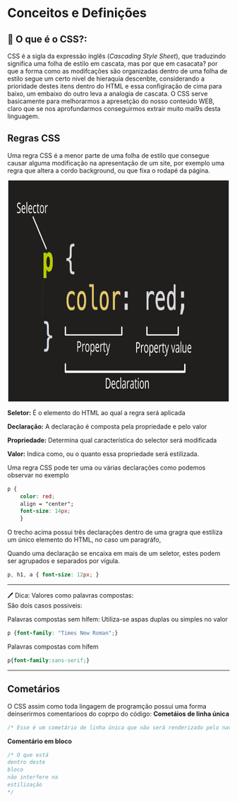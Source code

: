 # Conceitos e Definições

## :large_blue_diamond: O que é o CSS?:

CSS é a sigla da expressão inglês (*Cascading Style Sheet*), que traduzindo significa uma folha de estilo em cascata, mas por que em casacata? por que a forma como
as modifcações são organizadas dentro de uma folha de estilo segue um certo nivel de hieraquia descenbte, considerando a prioridade destes itens dentro do HTML
e essa configiração de cima para baixo, um embaixo do outro leva a analogia de cascata. O CSS serve basicamente para melhorarmos a apresetção do nosso conteúdo WEB, claro que se nos aprofundarmos conseguirmos extrair muito mai9s desta linguagem.

## Regras CSS
Uma regra CSS é a menor parte de uma folha de estilo que consegue causar alguma modificação na apresentação de um site, por exemplo uma regra que altera a cordo background, ou que fixa o rodapé da página. 

<p align="center">
  <img src="https://github.com/Evaldo-comp/Web/blob/master/CSS/img/regra_css.png",  width="500px", height="500px">
</p>

**Seletor:** É o elemento do HTML ao qual a regra será aplicada

**Declaração:** A declaração é composta pela propriedade e pelo valor

**Propriedade:** Determina qual característica do selector será modificada

**Valor:** Indica como, ou o quanto essa propriedade será estilizada.

Uma regra CSS pode ter uma ou várias declarações como podemos observar no exemplo
```CSS
p {
    color: red;
    align = "center";
    font-size: 14px;
    }
```

O trecho acima possui três declarações dentro de uma gragra que estiliza um único elemento do HTML, no caso um paragráfo, 

Quando uma declaração se encaixa em mais de um seletor, estes podem ser agrupados e separados por vígula.
```CSS
p, h1, a { font-size: 12px; }
```
---
:pen: Dica: Valores como palavras compostas:<br>
São dois casos possiveis: 

Palavras compostas sem hífem: Utiliza-se aspas duplas ou simples no valor
```CSS
p {font-family: "Times New Roman";}
```
Palavras compostas com hífem
```CSS
p{font-family:sans-serif;}
```
---
## Cometários
O CSS assim como toda lingagem de programção possui uma forma deinserirmos comentarioos do coprpo do código:
**Cometáios de linha única**
```CSS
/* Esse é um cometário de linha única que não será renderizado pelo navegador*/
```
**Comentário em bloco**
```CSS
/* O que está
dentro deste
bloco 
não interfere na 
estilização
*/
```


